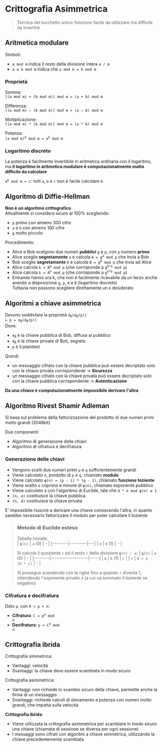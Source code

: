 # Crittografia Asimmetrica

> Tecnica del lucchetto unico: funzione facile da utilizzare ma difficile da invertire

## Aritmetica modulare

Simboli:
- `a mod m` indica il resto della divisione intera `a / m`
- `a ≡ b mod m` indica che `a mod m = b mod m`

### Proprietà

Somma:  
`[(a mod m) + (b mod m)] mod m = (a + b) mod m`

Differenza:  
`[(a mod m) – (b mod m)] mod m = (a – b) mod m`

Moltiplicazione:  
`[(a mod m) * (b mod m)] mod m = (a * b) mod m`

Potenza:  
<code>(a mod m)<sup>k</sup> mod m = a<sup>k</sup> mod m</code>

### Logaritmo discreto

La potenza è facilmente invertibile in aritmetica ordinaria con il logaritmo, ma **il logaritmo in aritmetica modulare è computazionalmente molto difficile da calcolare**

<code>a<sup>b</sup> mod m = c</code>: noti `a`, `m` e `c` non è facile calcolare `b`

## Algoritmo di Diffie-Hellman

**Non è un algoritmo crittografico**  
Attualmente si considera sicuro al 100% scegliendo:
- `p` primo con almeno 300 cifre
- `a` e `b` con almeno 100 cifre
- `g` molto piccolo

Procedimento:
- Alice e Bob scelgono due numeri **pubblici** `g` e `p`, con `p` numero **primo**
- Alice sceglie **segretamente** `a` e calcola <code>A = g<sup>a</sup> mod p</code> che invia a Bob
- Bob sceglie **segretamente** `b` e calcola <code>B = g<sup>b</sup> mod p</code> che invia ad Alice
- Alice calcola <code>k = B<sup>a</sup> mod p</code> (che corrisponde a <code>g<sup>b*a</sup> mod p</code>)
- Alice calcola <code>k = A<sup>b</sup> mod p</code> (che corrisponde a <code>g<sup>a*b</sup> mod p</code>)
- Entrambi hanno ora k, che non è facilmente ricavabile da un terzo anche avendo a disposizione `g`, `p`, `A` e `B` (logaritmo discreto)  
  Tuttavia non possono scegliere direttamente un `k` desiderato

## Algoritmi a chiave asimmetrica

Devono soddisfare la proprietà <code>d<sub>B</sub>(e<sub>B</sub>(p)) = p = e<sub>B</sub>(d<sub>B</sub>(p))</code>  
Dove:
- <code>e<sub>B</sub></code> è la chiave pubblica di Bob, diffusa al pubblico
- <code>d<sub>B</sub></code> è la chiave private di Bob, segreta
- `p` è il plaintext

Quindi:
- un messaggio cifrato con la chiave pubblica può essere decriptato solo con la chiave privata corrispondente -> **Sicurezza**
- un messaggio cifrato con la chiave privata può essere decriptato solo con la chiave pubblica corrispondente -> **Autenticazione**

**Da una chiave è computazionalmente impossibile derivare l'altra**

## Algoritmo Rivest Shamir Adleman

Si basa sul problema della fattorizzazione del prodotto di due numeri primi molto grandi (2048bit)

Due componenti:
- Algoritmo di generazione delle chiavi
- Algoritmo di cifratura e decifratura

### Generazione delle chiavi

- Vengono scelti due numeri primi `p` e `q` sufficientemente grandi
- Viene calcolato `n`, prodotto di `p` e `q`, chiamato **modulo**
- Viene calcolato `φ(n) = (p - 1) * (q - 1)`, chiamato **funzione toziente**
- Viene scelto `e` coprimo e minore di `φ(n)`, chiamato esponente pubblico
- Viene calcolato `d` con l'algoritmo di Euclide, tale che `d * e mod φ(n) ≡ 1`
- `(n, e)` costituisce la chiave pubblica
- `(n, d)` costituisce la chiave privata

E' impossibile riuscire a derivare una chiave conoscendo l'altra, in quanto sarebbe necessario fattorizzare il modulo per poter calcolare il toziente

> ### Metodo di Euclide esteso
>
> Tabella iniziale:  
> | `φ(n)` | `a` (0) | - |
> |--------|---------|---|
> | `e`    | `b` (1) | - |
>
> Si calcola il quoziente `c` ed il resto `r` della divisione `φ(n) / e`:
> | `φ(n)` | `a` (0)           | -   |
> |--------|-------------------|-----|
> | `e`    | `b` (1)           | `c` |
> | `r`    | `d = a - (b * c)` | -   |
>
> Si prosegue scendendo con le righe fino a quando `r` diventa 1, ottendendo l'esponente privato `d` (a cui va sommato il toziente se negativo)

### Cifratura e decifratura

Dato `p`, con `0 < p < n`:
- **Cifratura**: <code>C = p<sup>e</sup> mod n</code>
- **Decifratura**: <code>p = C<sup>d</sup> mod n</code>

## Crittografia ibrida

Crittografia simmetrica:
- Vantaggi: velocità
- Svantaggi: la chiave deve essere scambiata in modo sicuro

Crittografia asimmetrica:
- Vantaggi: non richiede lo scambio sicuro della chiave, permette anche la firma di un messaggio
- Svantaggi: richiede calcoli di elevamento a potenza con numeri molto grandi, che impatta sulla velocità

**Crittografia ibrida**:
- Viene utilizzata la crittografia asimmetrica per scambiare in modo sicuro una chiave (chiamata di sessione se diversa per ogni sessione)
- I messaggi sono cifrati con algoritmi a chiave simmetrica, utilizzando la chiave precedentemente scambiata